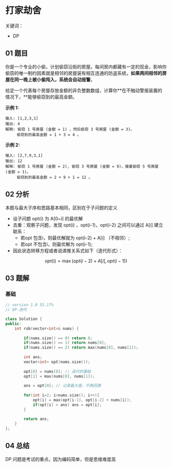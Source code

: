# 打家劫舍 

关键词：

- DP

## 01 题目

你是一个专业的小偷，计划偷窃沿街的房屋。每间房内都藏有一定的现金，影响你偷窃的唯一制约因素就是相邻的房屋装有相互连通的防盗系统，**如果两间相邻的房屋在同一晚上被小偷闯入，系统会自动报警**。

给定一个代表每个房屋存放金额的非负整数数组，计算你**在不触动警报装置的情况下，**能够偷窃到的最高金额。

**示例 1:**

```
输入: [1,2,3,1]
输出: 4
解释: 偷窃 1 号房屋 (金额 = 1) ，然后偷窃 3 号房屋 (金额 = 3)。
     偷窃到的最高金额 = 1 + 3 = 4 。
```

**示例 2:**

```
输入: [2,7,9,3,1]
输出: 12
解释: 偷窃 1 号房屋 (金额 = 2), 偷窃 3 号房屋 (金额 = 9)，接着偷窃 5 号房屋 (金额 = 1)。
     偷窃到的最高金额 = 2 + 9 + 1 = 12 。
```

## 02 分析

本题与最大子序和思路基本相同，区别在于子问题的定义

- 设子问题 opt(i) 为 A[0~i] 的最优解
- 去重：观察子问题，发现 opt(i) ，opt(i-1)，opt(i-2) 之间可以通过 A[i] 建立联系：
  - 若opt 包含i，则最优解就为 opt(i-2) + A[i] （不相邻）;
  - 若opt 不包含i，则最优解为 opt(i-1);
- 因此状态转移方程或者说递推关系式如下（迭代形式）：

$$
opt(i) = \max( opt(i-2) + A[i], opt(i-1))
$$

## 03 题解

### 基础

```c++
// version 1.0 55.17%
// DP-迭代

class Solution {
public:
    int rob(vector<int>& nums) {
        
        if(nums.size() == 0) return 0;
        if(nums.size() == 1) return nums[0];
        if(nums.size() == 2) return max(nums[0], nums[1]);
        
        int ans;
        vector<int> opt(nums.size());
        
        opt[0] = nums[0]; // 迭代的基础
        opt[1] = max(nums[0], nums[1]); 
        
        ans = opt[0]; // 记录最大值，不再回溯
        
        for(int i=2; i<nums.size(); i++){
            opt[i] = max(opt[i-1], opt[i-2] + nums[i]);
            if(opt[i] > ans) ans = opt[i];
        }
            
        return ans;
    }
};
```

## 04 总结

DP 问题是考试的重点，因为编码简单，但是思维难度高